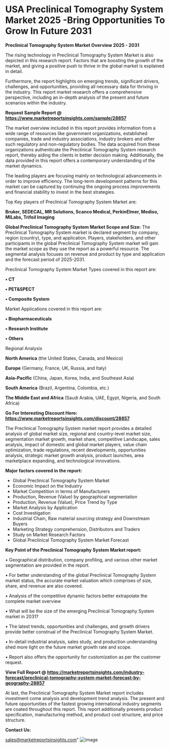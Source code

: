 # USA Preclinical Tomography System Market 2025 -Bring Opportunities To Grow In Future 2031

<Strong> Preclinical Tomography System Market Overview 2025 - 2031</strong>

The rising technology in Preclinical Tomography System Market is also depicted in this research report. Factors that are boosting the growth of the market, and giving a positive push to thrive in the global market is explained in detail.

Furthermore, the report highlights on emerging trends, significant drivers, challenges, and opportunities, providing all necessary data for thriving in the industry. This report market research offers a comprehensive perspective, including an in-depth analysis of the present and future scenarios within the industry.

<strong>Request Sample Report @ <a href=https://www.marketreportsinsights.com/sample/28857>https://www.marketreportsinsights.com/sample/28857</a></strong>

The market overview included in this report provides information from a wide range of resources like government organizations, established companies, trade and industry associations, industry brokers and other such regulatory and non-regulatory bodies. The data acquired from these organizations authenticate the Preclinical Tomography System research report, thereby aiding the clients in better decision making. Additionally, the data provided in this report offers a contemporary understanding of the market dynamics.

The leading players are focusing mainly on technological advancements in order to improve efficiency. The long-term development patterns for this market can be captured by continuing the ongoing process improvements and financial stability to invest in the best strategies.

Top Key players of Preclinical Tomography System Market are:

<strong>Bruker, SEDECAL, MR Solutions, Scanco Medical, PerkinElmer, Mediso, MILabs, Trifoil Imaging</strong>

<strong><b>Global Preclinical Tomography System Market Scope and Size:</b></strong>
The Preclinical Tomography System market is declared segment by company, region (country), type, and application. Players, stakeholders, and other participants in the global Preclinical Tomography System market will gain the market scope as they use the report as a powerful resource. The segmental analysis focuses on revenue and product by type and application and the forecast period of 2025-2031.

Preclinical Tomography System Market Types covered in this report are:

<strong>• CT

• PET&SPECT

• Composite System</strong>

Market Applications covered in this report are:

<strong>• Biopharmaceuticals

• Research Institute

• Others</strong> 

Regional Analysis

<strong>North America</strong> (the United States, Canada, and Mexico)

<strong>Europe</strong> (Germany, France, UK, Russia, and Italy)

<strong>Asia-Pacific</strong> (China, Japan, Korea, India, and Southeast Asia)

<strong>South America</strong> (Brazil, Argentina, Colombia, etc.)

<strong>The Middle East and Africa</strong> (Saudi Arabia, UAE, Egypt, Nigeria, and South Africa)

<strong>Go For Interesting Discount Here: <a href=https://www.marketreportsinsights.com/discount/28857>https://www.marketreportsinsights.com/discount/28857</a></strong>

The Preclinical Tomography System market report provides a detailed analysis of global market size, regional and country-level market size, segmentation market growth, market share, competitive Landscape, sales analysis, impact of domestic and global market players, value chain optimization, trade regulations, recent developments, opportunities analysis, strategic market growth analysis, product launches, area marketplace expanding, and technological innovations.

<strong><b>Major factors covered in the report:</b></strong>
<ul>
  <li>Global Preclinical Tomography System Market </li>
  <li>Economic Impact on the Industry</li>
  <li>Market Competition in terms of Manufacturers</li>
  <li>Production, Revenue (Value) by geographical segmentation</li>
  <li>Production, Revenue (Value), Price Trend by Type</li>
  <li>Market Analysis by Application</li>
  <li>Cost Investigation</li>
  <li>Industrial Chain, Raw material sourcing strategy and Downstream Buyers</li>
  <li>Marketing Strategy comprehension, Distributors and Traders</li>
  <li>Study on Market Research Factors</li>
  <li>Global Preclinical Tomography System Market Forecast</li>
</ul>

<strong><b>Key Point of the Preclinical Tomography System Market report:</b></strong>

• Geographical distribution, company profiling, and various other market segmentation are provided in the report.

• For better understanding of the global Preclinical Tomography System market status, the accurate market valuation which comprises of size, share, and revenue are also covered.

• Analysis of the competitive dynamic factors better extrapolate the complete market overview

• What will be the size of the emerging Preclinical Tomography System market in 2031?

• The latest trends, opportunities and challenges, and growth drivers provide better construal of the Preclinical Tomography System Market.

• In-detail industrial analysis, sales study, and production understanding shed more light on the future market growth rate and scope.

• Report also offers the opportunity for customization as per the customer request.

<strong><b>View Full Report @ <a href=https://marketreportsinsights.com/industry-forecast/preclinical-tomography-system-market-forecast-by-geography-28857>https://marketreportsinsights.com/industry-forecast/preclinical-tomography-system-market-forecast-by-geography-28857</a></b></strong>


At last, the Preclinical Tomography System Market report includes investment come analysis and development trend analysis. The present and future opportunities of the fastest growing international industry segments are coated throughout this report. This report additionally presents product specification, manufacturing method, and product cost structure, and price structure.

<strong>Contact Us:</strong>

sales@marketreportsinsights.com"
![image](https://github.com/user-attachments/assets/769870f5-7f0e-4222-86c9-74f99702cad3)
